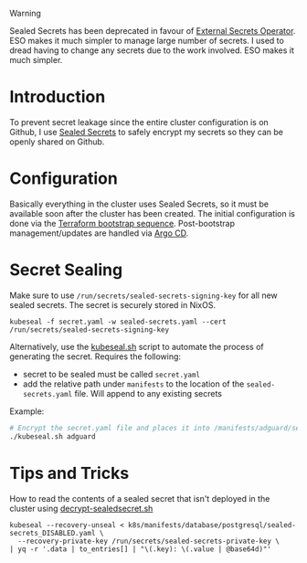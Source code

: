 > [!WARNING]
> Sealed Secrets has been deprecated in favour of [External Secrets Operator](/manifests/system/external-secrets). ESO makes it much simpler to manage large number of secrets. I used to dread having to change any secrets due to the work involved. ESO makes it much simpler.

# Introduction
To prevent secret leakage since the entire cluster configuration is on Github, I use [Sealed Secrets](https://github.com/bitnami-labs/sealed-secrets) to safely encrypt my secrets so they can be openly shared on Github.

# Configuration
Basically everything in the cluster uses Sealed Secrets, so it must be available soon after the cluster has been created. The initial configuration is done via the [Terraform bootstrap sequence](https://github.com/kenlasko/k8s-bootstrap). Post-bootstrap management/updates are handled via [Argo CD](/manifests/argocd).

# Secret Sealing
Make sure to use `/run/secrets/sealed-secrets-signing-key` for all new sealed secrets. The secret is securely stored in NixOS.
```
kubeseal -f secret.yaml -w sealed-secrets.yaml --cert /run/secrets/sealed-secrets-signing-key
```
Alternatively, use the [kubeseal.sh](scripts/kubeseal.sh) script to automate the process of generating the secret. Requires the following:
- secret to be sealed must be called `secret.yaml`
- add the relative path under `manifests` to the location of the `sealed-secrets.yaml` file. Will append to any existing secrets

Example:
```bash
# Encrypt the secret.yaml file and places it into /manifests/adguard/sealed-secrets.yaml
./kubeseal.sh adguard
```

# Tips and Tricks
How to read the contents of a sealed secret that isn't deployed in the cluster using [decrypt-sealedsecret.sh](/scripts/decrypt-sealedsecret.sh)
```
kubeseal --recovery-unseal < k8s/manifests/database/postgresql/sealed-secrets_DISABLED.yaml \
  --recovery-private-key /run/secrets/sealed-secrets-private-key \
| yq -r '.data | to_entries[] | "\(.key): \(.value | @base64d)"'
```
